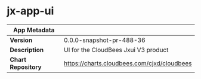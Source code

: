 # jx-app-ui

|App Metadata||
|---|---|
| **Version** | 0.0.0-snapshot-pr-488-36 |
| **Description** | UI for the CloudBees Jxui V3 product |
| **Chart Repository** | https://charts.cloudbees.com/cjxd/cloudbees |
